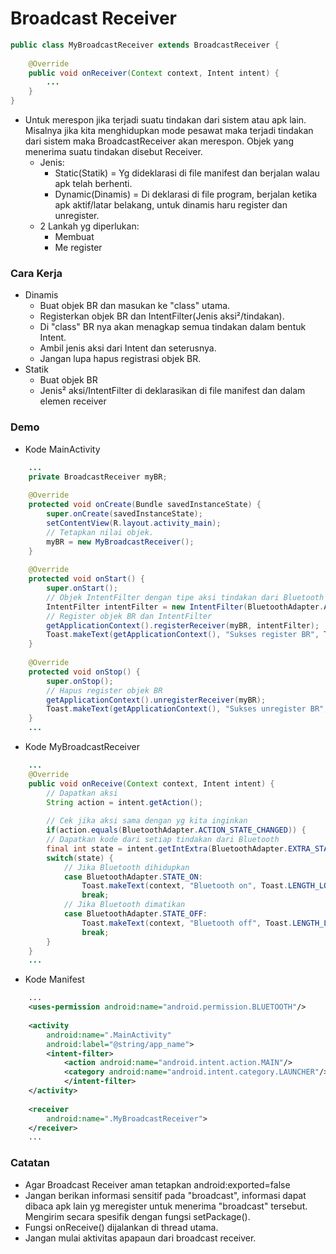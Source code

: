 # Broadcast Receiver
```java
public class MyBroadcastReceiver extends BroadcastReceiver {
	
	@Override
	public void onReceiver(Context context, Intent intent) {
		...
	}
}
```
- Untuk merespon jika terjadi suatu tindakan dari sistem atau apk lain. Misalnya jika kita
 menghidupkan mode pesawat maka terjadi tindakan dari sistem maka BroadcastReceiver akan 
 merespon. Objek yang menerima suatu tindakan disebut Receiver.
	- Jenis:
		- Static(Statik) = Yg dideklarasi di file manifest dan berjalan walau apk telah berhenti.
		- Dynamic(Dinamis) = Di deklarasi di file program, berjalan ketika apk aktif/latar belakang,
							 untuk dinamis haru register dan unregister.
	- 2 Lankah yg diperlukan:
		- Membuat
		- Me register
### Cara Kerja
- Dinamis
	- Buat objek BR dan masukan ke "class" utama.
	- Registerkan objek BR dan IntentFilter(Jenis aksi²/tindakan).
	- Di "class" BR nya akan menagkap semua tindakan dalam bentuk Intent.
	- Ambil jenis aksi dari Intent dan seterusnya.
	- Jangan lupa hapus registrasi objek BR.
- Statik
	- Buat objek BR 
	- Jenis² aksi/IntentFilter di deklarasikan di file manifest dan dalam elemen receiver
### Demo
- Kode MainActivity
```java
	...
	private BroadcastReceiver myBR;
	
	@Override
	protected void onCreate(Bundle savedInstanceState) {
		super.onCreate(savedInstanceState);
		setContentView(R.layout.activity_main);
		// Tetapkan nilai objek.
		myBR = new MyBroadcastReceiver();
	}
	
	@Override
	protected void onStart() {
		super.onStart();
		// Objek IntentFilter dengan tipe aksi tindakan dari Bluetooth
		IntentFilter intentFilter = new IntentFilter(BluetoothAdapter.ACTION_STATE_CHANGED);
		// Register objek BR dan IntentFilter
		getApplicationContext().registerReceiver(myBR, intentFilter);
		Toast.makeText(getApplicationContext(), "Sukses register BR", Toast.LENGTH_LONG).show();
	}
	
	@Override
	protected void onStop() {
		super.onStop();
		// Hapus register objek BR
		getApplicationContext().unregisterReceiver(myBR);
		Toast.makeText(getApplicationContext(), "Sukses unregister BR", Toast.LENGTH_LONG).show();
	}
	...
```
- Kode MyBroadcastReceiver
```java
	...
	@Override
	public void onReceive(Context context, Intent intent) {
		// Dapatkan aksi
		String action = intent.getAction();
		
		// Cek jika aksi sama dengan yg kita inginkan
		if(action.equals(BluetoothAdapter.ACTION_STATE_CHANGED)) {
		// Dapatkan kode dari setiap tindakan dari Bluetooth
		final int state = intent.getIntExtra(BluetoothAdapter.EXTRA_STATE, BluetoothAdapter.ERROR);
		switch(state) {
			// Jika Bluetooth dihidupkan
			case BluetoothAdapter.STATE_ON: 
				Toast.makeText(context, "Bluetooth on", Toast.LENGTH_LONG).show();
				break;
			// Jika Bluetooth dimatikan
			case BluetoothAdapter.STATE_OFF:
				Toast.makeText(context, "Bluetooth off", Toast.LENGTH_LONG).show();
				break;
		}
	}
	...
```
- Kode Manifest
```xml
	...
	<uses-permission android:name="android.permission.BLUETOOTH"/>
	
	<activity
		android:name=".MainActivity"
		android:label="@string/app_name">
		<intent-filter>
			<action android:name="android.intent.action.MAIN"/>
			<category android:name="android.intent.category.LAUNCHER"/>
			</intent-filter>
	</activity>
	
	<receiver
		android:name=".MyBroadcastReceiver">
	</receiver>
	...
```
### Catatan
- Agar Broadcast Receiver aman tetapkan android:exported=false
- Jangan berikan informasi sensitif pada "broadcast", informasi dapat dibaca apk lain yg
 meregister untuk menerima "broadcast" tersebut. Mengirim secara spesifik dengan fungsi setPackage().
- Fungsi onReceive() dijalankan di thread utama.
- Jangan mulai aktivitas apapaun dari broadcast receiver.